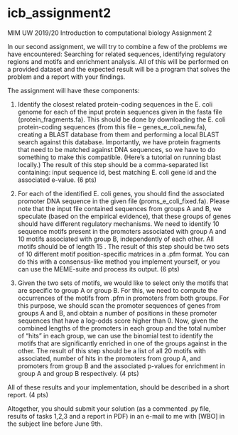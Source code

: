 # icb_assignment2
MIM UW 2019/20 Introduction to computational biology Assignment 2

In our second assignment, we will try to combine a few of the problems we have encountered: Searching for related sequences, identifying regulatory regions and motifs and enrichment analysis. All of this will be performed on a provided dataset and the expected result will be a program that solves the problem and a report with your findings.

The assignment will have these components:

1. Identify the closest related protein-coding sequences in the E. coli genome for each of the input protein sequences given in the fasta file (protein_fragments.fa). This should be done by downloading the E. coli protein-coding sequences (from this file – genes_e_coli_new.fa), creating a BLAST database from them and performing a local BLAST search against this database. Importantly, we have protein fragments that need to be matched against DNA sequences, so we have to do something to make this compatible. (Here’s a tutorial on running blast locally.) The result of this step should be a comma-separated list containing: input sequence id, best matching E. coli gene id and the associated e-value. (6 pts)

2. For each of the identified E. coli genes, you should find the associated promoter DNA sequence in the given file (proms_e_coli_fixed.fa). Please note that the input file contained sequences from groups A and B,  we speculate (based on the empirical evidence), that these groups of genes should have different regulatory mechanisms. We need to identify 10 sequence motifs present in the promoters associated with group A and 10 motifs associated with group B, independently of each other. All motifs should be of length 15 . The result of this step should be two sets of 10 different motif position-specific matrices in a .pfm format. You can do this with a consensus-like method you implement yourself, or you can use the MEME-suite and process its output. (6 pts)

3. Given the two sets of motifs, we would like to select only the motifs that are specific to group A or group B. For this, we need to compute the occurrences of the motifs from .pfm in promoters from both groups. For this purpose, we should scan the promoter sequences of genes from groups A and B, and obtain a number of positions in these promoter sequences that have a log-odds score higher than 0. Now, given the combined lengths of the promoters in each group and the total number of “hits” in each group, we can use the binomial test to identify the motifs that are significantly enriched in one of the groups against in the other. The result of this step should be a list of all 20 motifs with associated, number of hits in the promoters from group A, and promoters from group B and the associated p-values for enrichment in group A and group B respectively. (4 pts)

All of these results and your implementation, should be described in a short report. (4 pts)

Altogether, you should submit your solution (as a commented .py file, results of tasks 1,2,3 and a report in PDF) in an e-mail to me with [WBO] in the subject line before June 9th.
